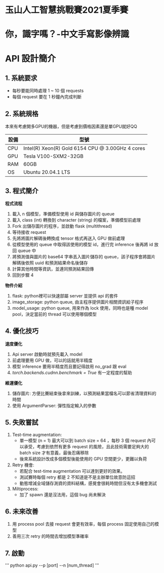 # 玉山人工智慧挑戰賽2021夏季賽
# 你，識字嗎？-中文手寫影像辨識
# API 設計簡介

## 1. 系統要求
- 每秒要能同時處理 1 ~ 10 個 requests
- 每個 request 要在 1 秒鐘內完成判斷

## 2. 系統規格
本來有考慮開多GPU的機器，但是考慮到價格因素還是單GPU就好QQ

| 設備 |         型號                                     |
| --- | ------------------------------------------------ |
| CPU | Intel(R) Xeon(R) Gold 6154 CPU @ 3.00GHz 4 cores |
| GPU | Tesla V100-SXM2-32GB                             |
| RAM | 60GB                                             |
| OS  | Ubuntu 20.04.1 LTS                               |

## 3. 程式簡介

**程式流程**
1. 載入 n 個模型，準備模型使用 id 與儲存圖片的 queue
2. 載入 class (int) 轉換到 character (string) 的檔案，準備模型前處理
3. Fork 出儲存圖片的程序，並啟動 flask (multithread)
4. 等待接收 request 
5. 先將將圖片解碼後轉換成 tensor 格式再送入 GPU 做前處理
6. 從模型使用的 queue 中取得該使用的模型 id，進行完 inference 後再將 id 放回 queue 中
7. 將預測值與圖片的 base64 字串丟入圖片儲存的 queue，該子程序會將圖片解碼後依照 uuid 和預測結果命名後儲存
8. 計算其他時間等資訊，並連同預測結果回傳
9. 回到步驟 4

**物件介紹** 
1. flask: python裡可以快速部屬 server 並提供 api 的套件
2. image_storage: python queue, 由主程序提供圖片相關資訊給子程序
3. model_usage: python queue, 用來作為 lock 使用，同時也是種 model pool，決定當前的 thread 可以使用哪個模型

## 4. 優化技巧
**速度優化**
1. Api server 啟動時就預先載入 model
2. 前處理要用 GPU 做，可以的話就用半精度
3. 模型 inference 要用半精度而且要記得啟用 no_grad 跟 eval
4. *torch.backends.cudnn.benchmark = True* 有一定程度的幫助

**維運優化**
1. 儲存圖片: 方便比賽結束後拿來訓練，以預測結果當檔名可以節省清理資料的時間
2. 使用 ArgumentParser: 彈性指定輸入的參數

## 5. 失敗嘗試
1. Test-time augmentation:
    * 單一模型 (n = 1) 最大可以到 batch size = 64 ，每秒 3 個 request 內可以承受，考慮到依然有更多 request 的風險，且此技術需要足夠大的 batch size 才有意義，最後忍痛移除
    * 後來系統設計改成多個模型後能使用的 GPU 空間更少，更難以負荷
2. Retry 機會:
    * 若配合 test-time augmentation 可以達到更好的效果。
    * 測試賽時每個 retry 都是 2 不知道是不是主辦單位故意防這招
    * 動態增減全域儲存測資的資料結構，感覺會很耗時間但沒有太多機會測試
3. Miltiprocess:
    * 加了 spawn 還是沒法用，這個 bug 尚未解決

## 6. 未來改善
1. 用 process pool 去接 request 會更有效率，每個 process 固定使用自己的模型
2. 善用三次 retry 的時間去增加模型準確率

## 7. 啟動
'''
python api.py --p [port] --n [num_thread]
'''

